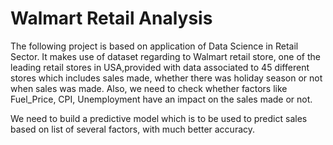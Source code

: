 # Walmart Retail Analysis

The following project is based on application of Data Science in Retail Sector. It makes use of dataset regarding to Walmart retail store, one of the leading retail stores in USA,provided with data associated to 45 different stores which includes sales made, whether there was holiday season or not when sales was made. Also, we need to check whether factors like Fuel_Price, CPI, Unemployment have an impact on the sales made or not.

We need to build a predictive model which is to be used to predict sales based on list of several factors, with much better accuracy.
